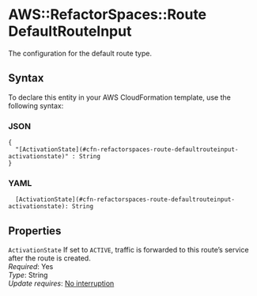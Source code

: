 # AWS::RefactorSpaces::Route DefaultRouteInput<a name="aws-properties-refactorspaces-route-defaultrouteinput"></a>

The configuration for the default route type\.

## Syntax<a name="aws-properties-refactorspaces-route-defaultrouteinput-syntax"></a>

To declare this entity in your AWS CloudFormation template, use the following syntax:

### JSON<a name="aws-properties-refactorspaces-route-defaultrouteinput-syntax.json"></a>

```
{
  "[ActivationState](#cfn-refactorspaces-route-defaultrouteinput-activationstate)" : String
}
```

### YAML<a name="aws-properties-refactorspaces-route-defaultrouteinput-syntax.yaml"></a>

```
  [ActivationState](#cfn-refactorspaces-route-defaultrouteinput-activationstate): String
```

## Properties<a name="aws-properties-refactorspaces-route-defaultrouteinput-properties"></a>

`ActivationState` <a name="cfn-refactorspaces-route-defaultrouteinput-activationstate"></a>
If set to `ACTIVE`, traffic is forwarded to this route’s service after the route is created\.  
_Required_: Yes  
_Type_: String  
_Update requires_: [No interruption](https://docs.aws.amazon.com/AWSCloudFormation/latest/UserGuide/using-cfn-updating-stacks-update-behaviors.html#update-no-interrupt)
